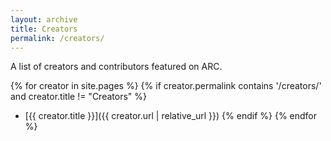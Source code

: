 ```yaml
---
layout: archive
title: Creators
permalink: /creators/
---
```


A list of creators and contributors featured on ARC.

{% for creator in site.pages %}
{% if creator.permalink contains '/creators/' and creator.title != "Creators" %}

- [{{ creator.title }}]({{ creator.url | relative_url }})
  {% endif %}
  {% endfor %}
